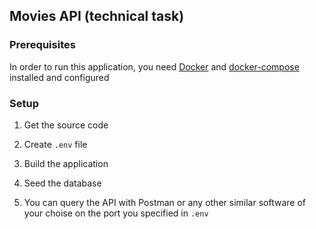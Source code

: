 ## Movies API (technical task)

### Prerequisites

In order to run this application, you need [Docker](https://www.docker.com/) and [docker-compose](https://docs.docker.com/) installed and configured

### Setup

1. Get the source code

2. Create `.env` file

2. Build the application

3. Seed the database

4. You can query the API with Postman or any other similar software of your choise on the port you specified in `.env`
